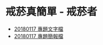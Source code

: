 # 戒菸真簡單 - 戒菸者

- [20180117 專題文字檔](https://drive.google.com/file/d/1hdhr3OkRhxU2OEG_dcKnTWWSj3X8Igw9/view)
- [20180117 專題簡報檔](https://drive.google.com/file/d/1CfBRexdtJeALaC5kIcpjETYPcmdvqyOP/view)
